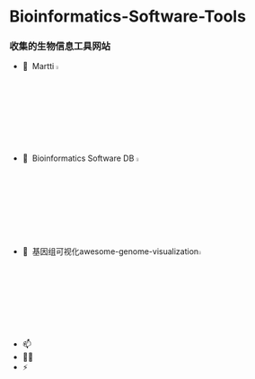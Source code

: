 # Bioinformatics-Software-Tools
###  收集的生物信息工具网站
- 🔭 &nbsp;Martti [<img  src="https://bioinformaticshome.com/assets/images/dr_martti-blue-186x60.png" width="4%" height="4%" />](https://bioinformaticshome.com/tools/tools-main.html)
- 🌱 &nbsp;Bioinformatics Software DB  [<img  src="https://cmdcolin.github.io/awesome-genome-visualization/biocircos.png" width="4%" height="4%" />](https://bioinformaticshome.com/db/)
- 💬 &nbsp;基因组可视化awesome-genome-visualization[<img  src="https://cmdcolin.github.io/awesome-genome-visualization/accusyn.png" width="4%" height="4%" />](https://cmdcolin.github.io/awesome-genome-visualization/?latest=true)
- 📫 &nbsp;
- 👨‍💻 &nbsp;
- ⚡ &nbsp;


